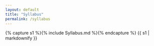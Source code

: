 ```yaml
---
layout: default
title: "Syllabus"
permalink: /syllabus
---
```


{% capture s1 %}{% include Syllabus.md %}{% endcapture %}
{{ s1 | markdownify }}